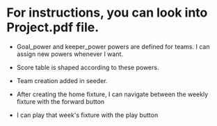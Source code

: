 
# For instructions, you can look into Project.pdf file.

- Goal_power and keeper_power powers are defined for teams. I can assign new powers whenever I want.

- Score table is shaped according to these powers.

- Team creation added in seeder.

- After creating the home fixture, I can navigate between the weekly fixture with the forward button

- I can play that week's fixture with the play button
